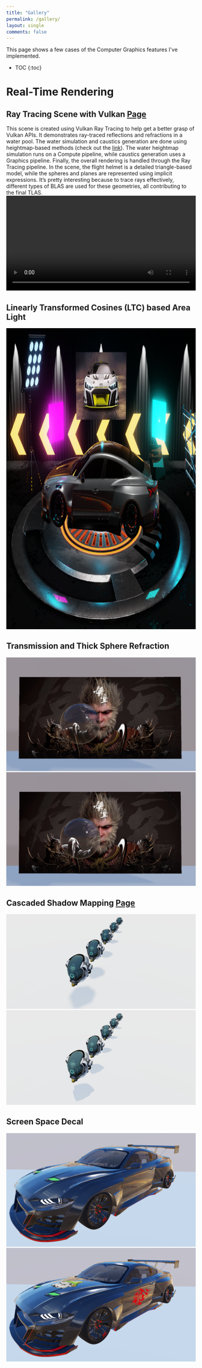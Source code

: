 ```yaml
---
title: "Gallery"
permalink: /gallery/
layout: single
comments: false
---
```


<style>
body {
  font-size: 14px;
}
.container {
  max-width: 1200px;
  margin: 0 auto; /* 使页面居中 */
}
</style>

This page shows a few cases of the Computer Graphics features I've implemented.

* TOC
{:toc}

# Real-Time Rendering
## Ray Tracing Scene with Vulkan <a href="/en/rtrt-vulkan-scene/" class="btn">Page</a>
This scene is created using Vulkan Ray Tracing to help get a better grasp of Vulkan APIs. It demonstrates ray-traced reflections and refractions in a water pool. The water simulation and caustics generation are done using heightmap-based methods (check out the [link](https://madebyevan.com/webgl-water/)). The water heightmap simulation runs on a Compute pipeline, while caustics generation uses a Graphics pipeline. Finally, the overall rendering is handled through the Ray Tracing pipeline. In the scene, the flight helmet is a detailed triangle-based model, while the spheres and planes are represented using implicit expressions. It’s pretty interesting because to trace rays effectively, different types of BLAS are used for these geometries, all contributing to the final TLAS.
<video width="100%" height="auto" controls>
    <source src="/assets/videos/caustics/rtscene.mp4" type="video/mp4">
</video>


## Linearly Transformed Cosines (LTC) based Area Light
<div style="text-align:center">
  <img src="/assets/imgs/arealight/lightedCar.png" width="800" height="800" alt="" />
</div>

## Transmission and Thick Sphere Refraction
<div class="juxtapose" data-startingposition="50%" data-showlabels="true" data-showcredits="true">
    <img src="/assets/imgs/ssRefraction/thinRefraction.png" alt="Thin" data-label="Thin" />
    <img src="/assets/imgs/ssRefraction/thickRefraction.png" alt="Thick" data-label="Thick" />
</div>

## Cascaded Shadow Mapping <a href="/zh/csm/" class="btn">Page</a>
<div class="juxtapose" data-startingposition="50%" data-showlabels="true" data-showcredits="true">
    <img src="/assets/imgs/csm/wo_csm.png" alt="No CSM" data-label="No CSM" />
    <img src="/assets/imgs/csm/wi_csm.png" alt="CSM" data-label="CSM" />
</div>

## Screen Space Decal
<div class="juxtapose" data-startingposition="50%" data-showlabels="true" data-showcredits="true">
    <img src="/assets/imgs/decal/wo_decal.png" alt="No Decal" data-label="No Decal" />
    <img src="/assets/imgs/decal/wi_decal.png" alt="Decal" data-label="Decal" />
</div>

<!-- ## Water Caustics
<video width="100%" height="auto" controls>
    <source src="/assets/videos/caustics/caustics.mp4" type="video/mp4">
</video>

## AutoStereoScopy
<video width="100%" height="auto" controls>
    <source src="/assets/videos/autostereoscopy/autostereoscopy.mp4" type="video/mp4">
</video> -->


<!-- ## Motion Blur
## Shader Graph
## Graphed Post Process
## Cloth Sheen and Subsurface Color
## Pixar USD -->
